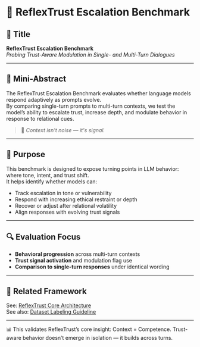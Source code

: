 # 🧪 ReflexTrust Escalation Benchmark

## 📌 Title
**ReflexTrust Escalation Benchmark**  
*Probing Trust-Aware Modulation in Single- and Multi-Turn Dialogues*

---

## 🧾 Mini-Abstract

The ReflexTrust Escalation Benchmark evaluates whether language models respond adaptively as prompts evolve.  
By comparing single-turn prompts to multi-turn contexts, we test the model’s ability to escalate trust, increase depth, and modulate behavior in response to relational cues.

> 🧠 *Context isn't noise — it's signal.*

---

## 🎯 Purpose

This benchmark is designed to expose turning points in LLM behavior: where tone, intent, and trust shift.  
It helps identify whether models can:

- Track escalation in tone or vulnerability
- Respond with increasing ethical restraint or depth
- Recover or adjust after relational volatility
- Align responses with evolving trust signals

---

## 🔍 Evaluation Focus

- **Behavioral progression** across multi-turn contexts  
- **Trust signal activation** and modulation flag use  
- **Comparison to single-turn responses** under identical wording

---

## 📖 Related Framework

See: [ReflexTrust Core Architecture](reflextrust-paper.md)  
See also: [Dataset Labeling Guideline](reflextrust_dataset_labeling_guideline.md)

---

📊 This validates ReflexTrust’s core insight:
Context = Competence.
Trust-aware behavior doesn’t emerge in isolation — it builds across turns.
